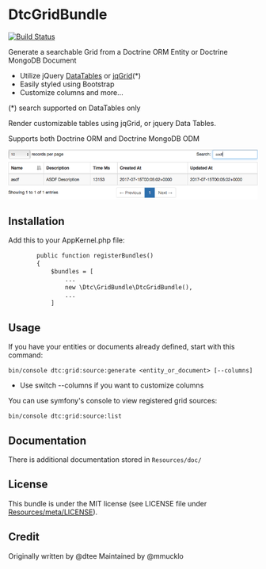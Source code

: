 DtcGridBundle
==============
[![Build Status](https://travis-ci.org/mmucklo/DtcGridBundle.svg?branch=master)](https://travis-ci.org/mmucklo/DtcGridBundle)

Generate a searchable Grid from a Doctrine ORM Entity or Doctrine MongoDB Document

  * Utilize jQuery [DataTables](https://datatables.net) or [jqGrid](http://www.trirand.com/blog/)(*)
  * Easily styled using Bootstrap
  * Customize columns and more...

(*) search supported on DataTables only

Render customizable tables using jqGrid, or jquery Data Tables.

Supports both Doctrine ORM and Doctrine MongoDB ODM

![Screenshot](/Resources/doc/img/screenshot.png?raw=true "Screenshot")

Installation
------------
    
Add this to your AppKernel.php file:

```
        public function registerBundles()
        {
            $bundles = [
                ...
                new \Dtc\GridBundle\DtcGridBundle(),
                ...
            ]
```

Usage
-----

If you have your entities or documents already defined, start with this command:

	bin/console dtc:grid:source:generate <entity_or_document> [--columns]

  * Use switch --columns if you want to customize columns

You can use symfony's console to view registered grid sources:

	bin/console dtc:grid:source:list

Documentation
-------------

There is additional documentation stored in `Resources/doc/`

License
-------
This bundle is under the MIT license (see LICENSE file under [Resources/meta/LICENSE](Resources/meta/LICENSE)).

Credit
------
Originally written by @dtee
Maintained by @mmucklo